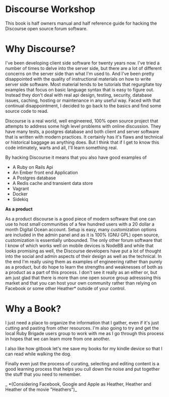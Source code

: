 # Discourse Workshop

This book is half owners manual and half reference guide for hacking the Discourse open source forum software.

# Why Discourse?

I've been developing client side software for twenty years now. I've tried a number of times to delve into the server side, but there are a lot of different concerns on the server side than what I'm used to. And I've been pretty disappointed with the quality of instructional materials on how to write server side software. Most material tends to be tutorials that regurgitate toy examples that focus on basic language syntax that is easy to figure out. Instead they don't deal with real api design, testing, security, database issues, caching, hosting or maintenance in any useful way. Faced with that continual disappointment, I decided to go back to the basics and find some source code to read.

Discourse is a real world, well engineered, 100% open source project that attempts to address some high level problems with online discussion. They have many tests, a postgres database and both client and server software that is written with modern practices. It certainly has it's flaws and technical or historical baggage as anything does. But I think that if I get to know this code intimately, warts and all, I'll learn something real.

By hacking Discourse it means that you also have good examples of

* A Ruby on Rails Api
* An Ember front end Application
* A Postgres database
* A Redis cache and transient data store
* Vagrant 
* Docker 
* Sidekiq

**As a product**

As a product discourse is a good piece of modern software that one can use to host small communities of a few hundred users with a 20 dollar a month Digital Ocean account. Setup is easy, many customization options are included in the admin panel and as it is 100% (GNU GPL) open source, customization is essentially unbounded. The only other forum software that I know of which works well on mobile devices is NodeBB and while that looks promising as well, the Discourse developers have put a lot of thought into the social and admin aspects of their design as well as the technical. In the end I'm really using them as examples of engineering rather than purely as a product, but do hope to learn the strengths and weaknesses of both as a product as a part of this process. I don't see it really as an either or, but am just glad that there is more than one open source group adresssing this market and that you can host your own community rather than relying on Facebook or some other Heather* outside of your control.

# Why a Book?

I just need a place to organize the information that I gather, even if it's just cutting and pasting from other resources. I'm also going to try and get the local Ruby Brigade users group to work with me as I go through this process in hopes that we can learn more from one another.

I also like how gitbook let's me save my books for my kindle device so that I can read while walking the dog.

Finally even just the process of curating, selecting and editing content is a good learning process that helps you cull down the noise and put together the stuff that you need to remember.





_ *(Considering Facebook, Google and Apple as Heather, Heather and Heather of the movie "Heathers")_




